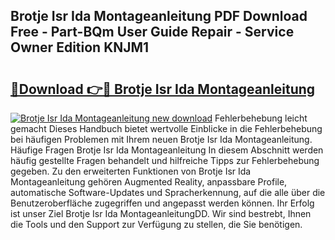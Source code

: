 ## Brotje Isr Ida Montageanleitung PDF Download Free - Part-BQm User Guide Repair - Service Owner Edition KNJM1

# <h2><a href="http://df7who8.blite.top/?on=Brotje+Isr+Ida+Montageanleitung">🔗Download 👉🔴 Brotje Isr Ida Montageanleitung</a></h2>

[![Brotje Isr Ida Montageanleitung new download](https://i.imgur.com/lujVjoI.png)](http://df7who8.blite.top/?on=Brotje+Isr+Ida+Montageanleitung)
Fehlerbehebung leicht gemacht Dieses Handbuch bietet wertvolle Einblicke in die Fehlerbehebung bei häufigen Problemen mit Ihrem neuen Brotje Isr Ida Montageanleitung. Häufige Fragen Brotje Isr Ida Montageanleitung In diesem Abschnitt werden häufig gestellte Fragen behandelt und hilfreiche Tipps zur Fehlerbehebung gegeben. Zu den erweiterten Funktionen von Brotje Isr Ida Montageanleitung gehören Augmented Reality, anpassbare Profile, automatische Software-Updates und Spracherkennung, auf die alle über die Benutzeroberfläche zugegriffen und angepasst werden können. Ihr Erfolg ist unser Ziel Brotje Isr Ida MontageanleitungDD. Wir sind bestrebt, Ihnen die Tools und den Support zur Verfügung zu stellen, die Sie benötigen.
